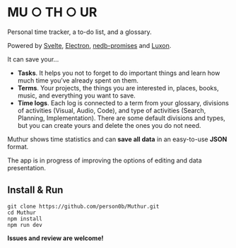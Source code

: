 # MU ○ TH ○ UR

Personal time tracker, a to-do list, and a glossary.

Powered by [Svelte](https://svelte.dev/), [Electron](https://electronjs.org/), [nedb-promises](https://github.com/bajankristof/nedb-promises) and [Luxon](https://moment.github.io/luxon/index.html).

It can save your...

- **Tasks**. It helps you not to forget to do important things and learn how much time you’ve already spent on them.
- **Terms**. Your projects, the things you are interested in, places, books, music, and everything you want to save.
- **Time logs**. Each log is connected to a term from your glossary, divisions of activities (Visual, Audio, Code), and type of activities (Search, Planning, Implementation). There are some default divisions and types, but you can create yours and delete the ones you do not need.

Muthur shows time statistics and can **save all data** in an easy-to-use **JSON** format.

The app is in progress of improving the options of editing and data presentation.

## Install & Run

```
git clone https://github.com/person0b/Muthur.git
cd Muthur
npm install
npm run dev
```

**Issues and review are welcome!**
